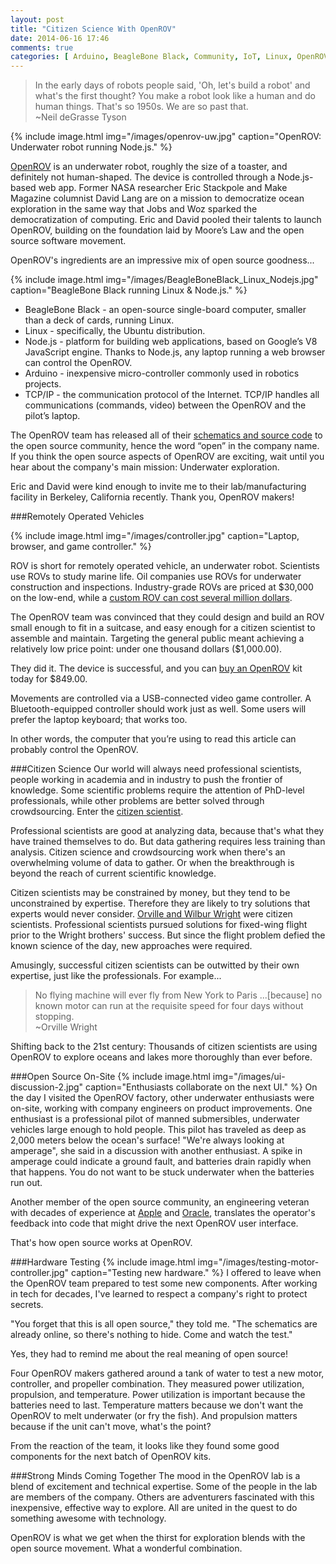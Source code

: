 ```yaml
---
layout: post
title: "Citizen Science With OpenROV"
date: 2014-06-16 17:46
comments: true
categories: [ Arduino, BeagleBone Black, Community, IoT, Linux, OpenROV ]
---
```

>In the early days of robots people said, 'Oh, let's build a robot' and what's the first thought? You make a robot look like a human and do human things. That's so 1950s. We are so past that. 
><br/>~Neil deGrasse Tyson

{% include image.html img="/images/openrov-uw.jpg" caption="OpenROV: Underwater robot running Node.js." %}

[OpenROV](http://openrov.com) is an underwater robot, roughly the size of a toaster, and definitely not human-shaped. The device is controlled through a Node.js-based web app. Former NASA researcher Eric Stackpole and Make Magazine columnist David Lang are on a mission to democratize ocean exploration in the same way that Jobs and Woz sparked the democratization of  computing. Eric and David pooled their talents to launch OpenROV, building on the foundation laid by Moore’s Law and the open source software movement. 

<!--more-->

OpenROV's ingredients are an impressive mix of open source goodness...

{% include image.html img="/images/BeagleBoneBlack_Linux_Nodejs.jpg" caption="BeagleBone Black running Linux & Node.js." %}

* BeagleBone Black - an open-source single-board computer, smaller than a deck of cards, running Linux.
* Linux - specifically, the Ubuntu distribution.
* Node.js - platform for building web applications, based on Google’s V8 JavaScript engine. Thanks to Node.js, any laptop running a web browser can control the OpenROV.
* Arduino - inexpensive micro-controller commonly used in robotics projects.
* TCP/IP - the communication protocol of the Internet. TCP/IP handles all communications (commands, video) between the OpenROV and the pilot’s laptop. 

The OpenROV team has released all of their [schematics and source code](https://github.com/openrov) to the open source community, hence the word “open” in the company name. If you think the open source aspects of OpenROV are exciting, wait until you hear about the company's main mission: Underwater exploration.
<!--more-->
Eric and David were kind enough to invite me to their lab/manufacturing facility in Berkeley, California recently. Thank you, OpenROV makers!

###Remotely Operated Vehicles 

{% include image.html img="/images/controller.jpg" caption="Laptop, browser, and game controller." %}

ROV is short for remotely operated vehicle, an underwater robot. Scientists use ROVs to study marine life. Oil companies use ROVs for underwater construction and inspections. Industry-grade ROVs are priced at $30,000 on the low-end, while a [custom ROV can cost several million dollars](http://www.mbari.org/twenty/Tiburon.htm). 

The OpenROV team was convinced that they could design and build an ROV small enough to fit in a suitcase, and easy enough for a citizen scientist to assemble and maintain. Targeting the general public meant achieving a relatively low price point: under one thousand dollars ($1,000.00). 

They did it. The device is successful, and you can [buy an OpenROV](http://store.openrov.com/) kit today for $849.00.

Movements are controlled via a USB-connected video game controller. A Bluetooth-equipped controller should work just as well. Some users will prefer the laptop keyboard; that works too.

In other words, the computer that you’re using to read this article can probably control the OpenROV.

###Citizen Science
Our world will always need professional scientists, people working in academia and in industry to push the frontier of knowledge. Some scientific problems require the attention of PhD-level professionals, while other problems are better solved through crowdsourcing. Enter the [citizen scientist](http://en.wikipedia.org/wiki/Citizen_science).

Professional scientists are good at analyzing data, because that's what they have trained themselves to do. But data gathering requires less training than analysis. Citizen science and crowdsourcing work when there's an overwhelming volume of data to gather. Or when the breakthrough is beyond the reach of current scientific knowledge.

Citizen scientists may be constrained by money, but they tend to be unconstrained by expertise. Therefore they are likely to try solutions that experts would never consider. [Orville and Wilbur Wright](http://en.wikipedia.org/wiki/Wright_brothers) were citizen scientists. Professional scientists pursued solutions for fixed-wing flight prior to the Wright brothers' success. But since the flight problem defied the known science of the day, new approaches were required.

Amusingly, successful citizen scientists can be outwitted by their own expertise, just like the professionals. For example...

>No flying machine will ever fly from New York to Paris ...[because] no known motor can run at the requisite speed for four days without stopping.
><br/>~Orville Wright

Shifting back to the 21st century: Thousands of citizen scientists are using OpenROV to explore oceans and lakes more thoroughly than ever before.

###Open Source On-Site
{% include image.html img="/images/ui-discussion-2.jpg" caption="Enthusiasts collaborate on the next UI." %}
On the day I visited the OpenROV factory, other underwater enthusiasts were on-site, working with company engineers on product improvements. One enthusiast is a professional pilot of manned submersibles, underwater vehicles large enough to hold people. This pilot has traveled as deep as 2,000 meters below the ocean's surface! "We're always looking at amperage", she said in a discussion with another enthusiast. A spike in amperage could indicate a ground fault, and batteries drain rapidly when that happens. You do not want to be stuck underwater when the batteries run out.

Another member of the open source community, an engineering veteran with decades of experience at [Apple](http://apple.com) and [Oracle](http://oracle.com), translates the operator's feedback into code that might drive the next OpenROV user interface. 

That's how open source works at OpenROV. 

###Hardware Testing
{% include image.html img="/images/testing-motor-controller.jpg" caption="Testing new hardware." %}
I offered to leave when the OpenROV team prepared to test some new components. After working in tech for decades, I've learned to respect a company's right to protect secrets. 

"You forget that this is all open source," they told me. "The schematics are already online, so there's nothing to hide. Come and watch the test." 

Yes, they had to remind me about the real meaning of open source!

Four OpenROV makers gathered around a tank of water to test a new motor, controller, and propeller combination. They measured power utilization, propulsion, and temperature. Power utilization is important because the batteries need to last. Temperature matters because we don't want the OpenROV to melt underwater (or fry the fish). And propulsion matters because if the unit can't move, what's the point?

From the reaction of the team, it looks like they found some good components for the next batch of OpenROV kits.

###Strong Minds Coming Together
The mood in the OpenROV lab is a blend of excitement and technical expertise. Some of the people in the lab are members of the company. Others are adventurers fascinated with this inexpensive, effective way to explore. All are united in the quest to do something awesome with technology.

OpenROV is what we get when the thirst for exploration blends with the open source movement. What a wonderful combination.
